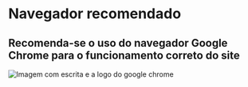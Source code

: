 <h1>Navegador recomendado</h1>

<h2>Recomenda-se o uso do navegador Google Chrome para o funcionamento correto do site </h2>

![Imagem com escrita e a logo do google chrome](https://github.com/Lenhazada/numero-secreto-voz/assets/133278974/cde90e96-d685-4209-9dce-5fbc5c3351f3)
